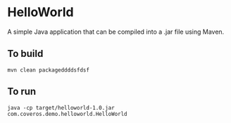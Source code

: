 HelloWorld
==========

A simple Java application that can be compiled into a .jar file using Maven.

To build
--------
    mvn clean packageddddsfdsf

To run
------
    java -cp target/helloworld-1.0.jar com.coveros.demo.helloworld.HelloWorld
